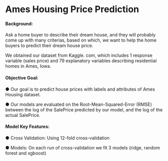 # Ames Housing Price Prediction
#### Background:

Ask a home buyer to describe their dream house, and they will probably come up with many criterias, based on which, we want to help the home buyers to predict their dream house price.

We obtained our dataset from Kaggle. com, which includes 1 response variable (sales price) and 79 explanatory variables describing residential homes in Ames, Iowa. 

#### Objective Goal: 

●	Our goal is to predict house prices with labels and attributes of Ames Housing dataset.

●	Our models are evaluated on the Root-Mean-Squared-Error (RMSE) between the log of the SalePrice predicted by our model, and the log of the actual SalePrice. 

#### Model Key Features: 

●	Cross Validation: Using 12-fold cross-validation

●	Models: On each run of cross-validation we fit 3 models (ridge, random forest and xgboost)
